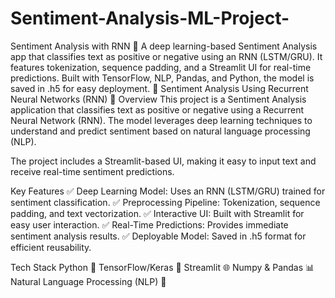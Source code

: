 # Sentiment-Analysis-ML-Project-
Sentiment Analysis with RNN 🚀 A deep learning-based Sentiment Analysis app that classifies text as positive or negative using an RNN (LSTM/GRU). It features tokenization, sequence padding, and a Streamlit UI for real-time predictions. Built with TensorFlow, NLP, Pandas, and Python, the model is saved in .h5 for easy deployment. 🚀
Sentiment Analysis Using Recurrent Neural Networks (RNN) 🚀
Overview
This project is a Sentiment Analysis application that classifies text as positive or negative using a Recurrent Neural Network (RNN). The model leverages deep learning techniques to understand and predict sentiment based on natural language processing (NLP).

The project includes a Streamlit-based UI, making it easy to input text and receive real-time sentiment predictions.

Key Features
✅ Deep Learning Model: Uses an RNN (LSTM/GRU) trained for sentiment classification.
✅ Preprocessing Pipeline: Tokenization, sequence padding, and text vectorization.
✅ Interactive UI: Built with Streamlit for easy user interaction.
✅ Real-Time Predictions: Provides immediate sentiment analysis results.
✅ Deployable Model: Saved in .h5 format for efficient reusability.

Tech Stack
Python 🐍
TensorFlow/Keras 🤖
Streamlit 🌐
Numpy & Pandas 📊
Natural Language Processing (NLP) 📝
